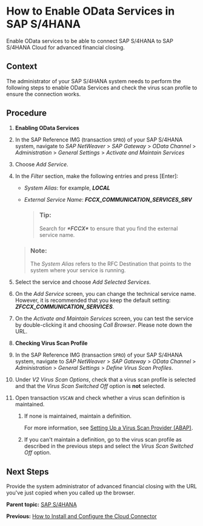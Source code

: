 <!-- loiofb5fe06295fd493f80e89df3a9c57b7a -->

# How to Enable OData Services in SAP S/4HANA

Enable OData services to be able to connect SAP S/4HANA to SAP S/4HANA Cloud for advanced financial closing.



## Context

The administrator of your SAP S/4HANA system needs to perform the following steps to enable OData Services and check the virus scan profile to ensure the connection works.



## Procedure

1.  **Enabling OData Services**
2.  In the SAP Reference IMG \(transaction `SPRO`\) of your SAP S/4HANA system, navigate to *SAP NetWeaver* \> *SAP Gateway* \> *OData Channel* \> *Administration* \> *General Settings* \> *Activate and Maintain Services*

3.  Choose *Add Service*.

4.  In the *Filter* section, make the following entries and press [Enter\]:

    -   *System Alias*: for example, ***LOCAL***

    -   *External Service Name*: ***FCCX\_COMMUNICATION\_SERVICES\_SRV***

        > ### Tip:  
        > Search for ***\*FCCX\**** to ensure that you find the external service name.


    > ### Note:  
    > The *System Alias* refers to the RFC Destination that points to the system where your service is running.

5.  Select the service and choose *Add Selected Services*.

6.  On the *Add Service* screen, you can change the technical service name. However, it is recommended that you keep the default setting: *****ZFCCX\_COMMUNICATION\_SERVICES*****.

7.  On the *Activate and Maintain Services* screen, you can test the service by double-clicking it and choosing *Call Browser*. Please note down the URL.

8.  **Checking Virus Scan Profile**
9.  In the SAP Reference IMG \(transaction `SPRO`\) of your SAP S/4HANA system, navigate to *SAP NetWeaver* \> *SAP Gateway* \> *OData Channel* \> *Administration* \> *General Settings* \> *Define Virus Scan Profiles*.

10. Under *V2 Virus Scan Options*, check that a virus scan profile is selected and that the *Virus Scan Switched Off* option is **not** selected.

11. Open transaction `VSCAN` and check whether a virus scan definition is maintained.

    1.  If none is maintained, maintain a definition.

        For more information, see [Setting Up a Virus Scan Provider \(ABAP\)](https://help.sap.com/docs/ABAP_PLATFORM_NEW/3cd5ac93e7ec4690bd804f0d23fed9da/4df582ed472d41c4e10000000a42189c.html).

    2.  If you can't maintain a definition, go to the virus scan profile as described in the previous steps and select the *Virus Scan Switched Off* option.





<a name="loiofb5fe06295fd493f80e89df3a9c57b7a__postreq_x2m_hgz_mlb"/>

## Next Steps

Provide the system administrator of advanced financial closing with the URL you've just copied when you called up the browser.

**Parent topic:** [SAP S/4HANA](sap-s-4hana-15a3a5b.md "Perform the following steps to connect SAP S/4HANA Cloud for advanced financial closing to your SAP S/4HANA system. Perform the last two steps only if they apply to your use case.")

**Previous:** [How to Install and Configure the Cloud Connector](how-to-install-and-configure-the-cloud-connector-4cf0fb0.md "If you want to connect to SAP S/4HANA, you need to install and configure the Cloud Connector as additional software.")


